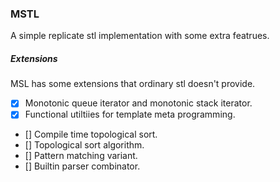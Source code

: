 ### MSTL

A simple replicate stl implementation with some extra featrues.

##### Extensions

MSL has some extensions that ordinary stl doesn't provide.

- [x] Monotonic queue iterator and monotonic stack iterator.
- [x] Functional utiltiies for template meta programming.
- [] Compile time topological sort.
- [] Topological sort algorithm.
- [] Pattern matching variant.
- [] Builtin parser combinator.
